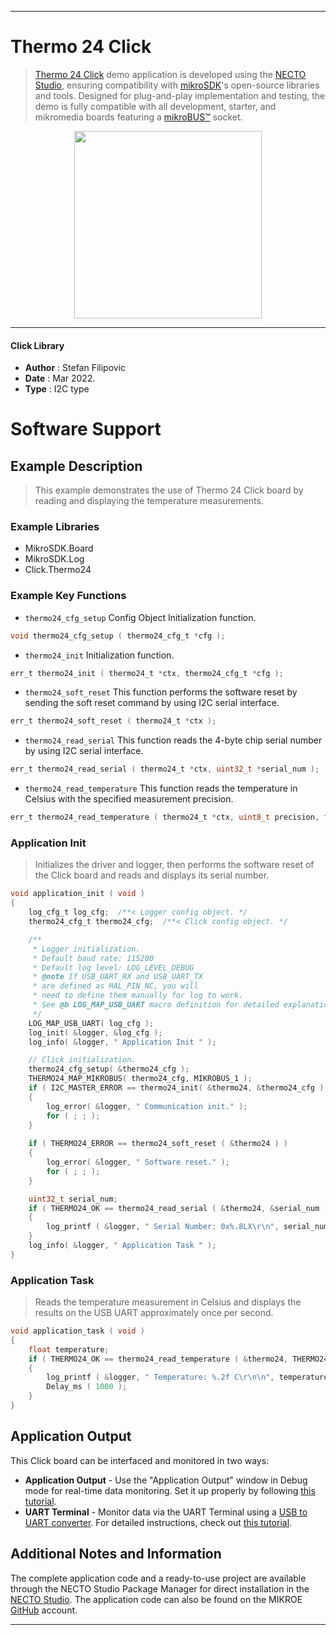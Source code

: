 
---
# Thermo 24 Click

> [Thermo 24 Click](https://www.mikroe.com/?pid_product=MIKROE-5110) demo application is developed using
the [NECTO Studio](https://www.mikroe.com/necto), ensuring compatibility with [mikroSDK](https://www.mikroe.com/mikrosdk)'s
open-source libraries and tools. Designed for plug-and-play implementation and testing, the demo is fully compatible with
all development, starter, and mikromedia boards featuring a [mikroBUS&trade;](https://www.mikroe.com/mikrobus) socket.

<p align="center">
  <img src="https://www.mikroe.com/?pid_product=MIKROE-5110&image=1" height=300px>
</p>

---

#### Click Library

- **Author**        : Stefan Filipovic
- **Date**          : Mar 2022.
- **Type**          : I2C type

# Software Support

## Example Description

> This example demonstrates the use of Thermo 24 Click board by reading and displaying the temperature measurements.

### Example Libraries

- MikroSDK.Board
- MikroSDK.Log
- Click.Thermo24

### Example Key Functions

- `thermo24_cfg_setup` Config Object Initialization function.
```c
void thermo24_cfg_setup ( thermo24_cfg_t *cfg );
```

- `thermo24_init` Initialization function.
```c
err_t thermo24_init ( thermo24_t *ctx, thermo24_cfg_t *cfg );
```

- `thermo24_soft_reset` This function performs the software reset by sending the soft reset command by using I2C serial interface.
```c
err_t thermo24_soft_reset ( thermo24_t *ctx );
```

- `thermo24_read_serial` This function reads the 4-byte chip serial number by using I2C serial interface.
```c
err_t thermo24_read_serial ( thermo24_t *ctx, uint32_t *serial_num );
```

- `thermo24_read_temperature` This function reads the temperature in Celsius with the specified measurement precision.
```c
err_t thermo24_read_temperature ( thermo24_t *ctx, uint8_t precision, float *temperature );
```

### Application Init

> Initializes the driver and logger, then performs the software reset of the Click board and reads and displays its serial number.

```c
void application_init ( void )
{
    log_cfg_t log_cfg;  /**< Logger config object. */
    thermo24_cfg_t thermo24_cfg;  /**< Click config object. */

    /** 
     * Logger initialization.
     * Default baud rate: 115200
     * Default log level: LOG_LEVEL_DEBUG
     * @note If USB_UART_RX and USB_UART_TX 
     * are defined as HAL_PIN_NC, you will 
     * need to define them manually for log to work. 
     * See @b LOG_MAP_USB_UART macro definition for detailed explanation.
     */
    LOG_MAP_USB_UART( log_cfg );
    log_init( &logger, &log_cfg );
    log_info( &logger, " Application Init " );

    // Click initialization.
    thermo24_cfg_setup( &thermo24_cfg );
    THERMO24_MAP_MIKROBUS( thermo24_cfg, MIKROBUS_1 );
    if ( I2C_MASTER_ERROR == thermo24_init( &thermo24, &thermo24_cfg ) ) 
    {
        log_error( &logger, " Communication init." );
        for ( ; ; );
    }
    
    if ( THERMO24_ERROR == thermo24_soft_reset ( &thermo24 ) )
    {
        log_error( &logger, " Software reset." );
        for ( ; ; );
    }

    uint32_t serial_num;
    if ( THERMO24_OK == thermo24_read_serial ( &thermo24, &serial_num ) )
    {
        log_printf ( &logger, " Serial Number: 0x%.8LX\r\n", serial_num );
    }
    log_info( &logger, " Application Task " );
}
```

### Application Task

> Reads the temperature measurement in Celsius and displays the results on the USB UART approximately once per second.

```c
void application_task ( void )
{
    float temperature;
    if ( THERMO24_OK == thermo24_read_temperature ( &thermo24, THERMO24_MEASURE_PRECISION_HIGH, &temperature ) )
    {
        log_printf ( &logger, " Temperature: %.2f C\r\n\n", temperature );
        Delay_ms ( 1000 );
    }
}
```

## Application Output

This Click board can be interfaced and monitored in two ways:
- **Application Output** - Use the "Application Output" window in Debug mode for real-time data monitoring.
Set it up properly by following [this tutorial](https://www.youtube.com/watch?v=ta5yyk1Woy4).
- **UART Terminal** - Monitor data via the UART Terminal using
a [USB to UART converter](https://www.mikroe.com/click/interface/usb?interface*=uart,uart). For detailed instructions,
check out [this tutorial](https://help.mikroe.com/necto/v2/Getting%20Started/Tools/UARTTerminalTool).

## Additional Notes and Information

The complete application code and a ready-to-use project are available through the NECTO Studio Package Manager for 
direct installation in the [NECTO Studio](https://www.mikroe.com/necto). The application code can also be found on
the MIKROE [GitHub](https://github.com/MikroElektronika/mikrosdk_click_v2) account.

---
